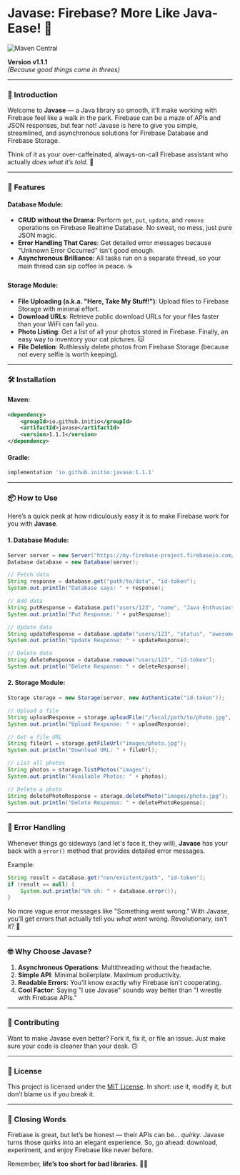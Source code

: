 # Javase: Firebase? More Like Java-Ease! 🚀  
![Maven Central](https://img.shields.io/maven-central/v/io.github.init-io/javase.svg?label=Maven%20Central)

**Version v1.1.1**  
*(Because good things come in threes)*  

---

### 📜 Introduction  
Welcome to **Javase** — a Java library so smooth, it’ll make working with Firebase feel like a walk in the park. Firebase can be a maze of APIs and JSON responses, but fear not! Javase is here to give you simple, streamlined, and asynchronous solutions for Firebase Database and Firebase Storage.

Think of it as your over-caffeinated, always-on-call Firebase assistant who actually *does what it’s told*. 🙌

---

### 🚀 Features  
#### Database Module:
- **CRUD without the Drama**: Perform `get`, `put`, `update`, and `remove` operations on Firebase Realtime Database. No sweat, no mess, just pure JSON magic.
- **Error Handling That Cares**: Get detailed error messages because "Unknown Error Occurred" isn't good enough.
- **Asynchronous Brilliance**: All tasks run on a separate thread, so your main thread can sip coffee in peace. ☕

#### Storage Module:
- **File Uploading (a.k.a. "Here, Take My Stuff!")**: Upload files to Firebase Storage with minimal effort.
- **Download URLs**: Retrieve public download URLs for your files faster than your WiFi can fail you.
- **Photo Listing**: Get a list of all your photos stored in Firebase. Finally, an easy way to inventory your cat pictures. 🐱
- **File Deletion**: Ruthlessly delete photos from Firebase Storage (because not every selfie is worth keeping).

---

### 🛠️ Installation  

#### Maven:
```xml
<dependency>
    <groupId>io.github.initio</groupId>
    <artifactId>javase</artifactId>
    <version>1.1.1</version>
</dependency>
```

#### Gradle:
```groovy
implementation 'io.github.initio:javase:1.1.1'
```

---

### 📦 How to Use  
Here’s a quick peek at how ridiculously easy it is to make Firebase work for you with **Javase**.

#### 1. **Database Module**:  
```java
Server server = new Server("https://my-firebase-project.firebaseio.com/");
Database database = new Database(server);

// Fetch data
String response = database.get("path/to/data", "id-token");
System.out.println("Database says: " + response);

// Add data
String putResponse = database.put("users/123", "name", "Java Enthusiast", "id-token");
System.out.println("Put Response: " + putResponse);

// Update data
String updateResponse = database.update("users/123", "status", "awesome", "id-token");
System.out.println("Update Response: " + updateResponse);

// Delete data
String deleteResponse = database.remove("users/123", "id-token");
System.out.println("Delete Response: " + deleteResponse);
```

#### 2. **Storage Module**:  
```java
Storage storage = new Storage(server, new Authenticate("id-token"));

// Upload a file
String uploadResponse = storage.uploadFile("/local/path/to/photo.jpg", "images/photo.jpg");
System.out.println("Upload Response: " + uploadResponse);

// Get a file URL
String fileUrl = storage.getFileUrl("images/photo.jpg");
System.out.println("Download URL: " + fileUrl);

// List all photos
String photos = storage.listPhotos("images");
System.out.println("Available Photos: " + photos);

// Delete a photo
String deletePhotoResponse = storage.deletePhoto("images/photo.jpg");
System.out.println("Delete Response: " + deletePhotoResponse);
```

---

### 🐛 Error Handling  
Whenever things go sideways (and let's face it, they will), **Javase** has your back with a `error()` method that provides detailed error messages.

Example:
```java
String result = database.get("non/existent/path", "id-token");
if (result == null) {
    System.out.println("Uh oh: " + database.error());
}
```

No more vague error messages like "Something went wrong." With Javase, you’ll get errors that actually tell you *what* went wrong. Revolutionary, isn’t it? 🚨

---

### 🤓 Why Choose Javase?  
1. **Asynchronous Operations**: Multithreading without the headache.
2. **Simple API**: Minimal boilerplate. Maximum productivity.
3. **Readable Errors**: You'll know exactly why Firebase isn't cooperating.
4. **Cool Factor**: Saying "I use Javase" sounds way better than "I wrestle with Firebase APIs."

---

### 🤝 Contributing  
Want to make Javase even better? Fork it, fix it, or file an issue. Just make sure your code is cleaner than your desk. 🙃  

---

### 📜 License  
This project is licensed under the [MIT License](LICENSE). In short: use it, modify it, but don’t blame us if you break it.

---

### 💬 Closing Words  
Firebase is great, but let’s be honest — their APIs can be... *quirky*. Javase turns those quirks into an elegant experience. So, go ahead: download, experiment, and enjoy Firebase like never before.  

Remember, **life’s too short for bad libraries.** 🧑‍💻
